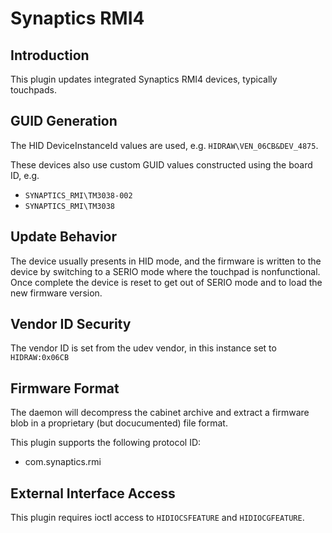 # Synaptics RMI4

## Introduction

This plugin updates integrated Synaptics RMI4 devices, typically touchpads.

## GUID Generation

The HID DeviceInstanceId values are used, e.g. `HIDRAW\VEN_06CB&DEV_4875`.

These devices also use custom GUID values constructed using the board ID, e.g.

* `SYNAPTICS_RMI\TM3038-002`
* `SYNAPTICS_RMI\TM3038`

## Update Behavior

The device usually presents in HID mode, and the firmware is written to the
device by switching to a SERIO mode where the touchpad is nonfunctional.
Once complete the device is reset to get out of SERIO mode and to load the new
firmware version.

## Vendor ID Security

The vendor ID is set from the udev vendor, in this instance set to `HIDRAW:0x06CB`

## Firmware Format

The daemon will decompress the cabinet archive and extract a firmware blob in
a proprietary (but docucumented) file format.

This plugin supports the following protocol ID:

* com.synaptics.rmi

## External Interface Access

This plugin requires ioctl access to `HIDIOCSFEATURE` and `HIDIOCGFEATURE`.
